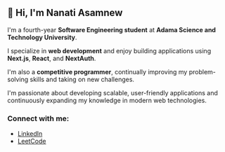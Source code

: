 
<!--
**nanati45/nanati45** is a ✨ _special_ ✨ repository because its `README.md` (this file) appears on your GitHub profile.

Here are some ideas to get you started:

- 🔭 I’m currently working on ...
- 🌱 I’m currently learning ...
- 👯 I’m looking to collaborate on ...
- 🤔 I’m looking for help with ...
- 💬 Ask me about ...
- 📫 How to reach me: ...
- 😄 Pronouns: ...
- ⚡ Fun fact: ...

-->
## 👋 Hi, I'm Nanati Asamnew

I'm a fourth-year **Software Engineering student** at **Adama Science and Technology University**. 
  
I specialize in **web development** and enjoy building applications using **Next.js**, **React**, and **NextAuth**.  
  
I'm also a **competitive programmer**, continually improving my problem-solving skills and taking on new challenges.  
  
I'm passionate about developing scalable, user-friendly applications and continuously expanding my knowledge in modern web technologies.  
  

### Connect with me:
- [LinkedIn](https://www.linkedin.com/in/nanati-asamnew-6b12812b1/)
- [LeetCode](https://leetcode.com/u/Nafnati/)



